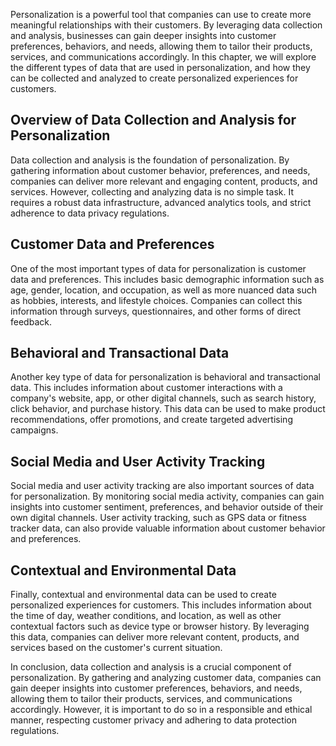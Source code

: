 
Personalization is a powerful tool that companies can use to create more meaningful relationships with their customers. By leveraging data collection and analysis, businesses can gain deeper insights into customer preferences, behaviors, and needs, allowing them to tailor their products, services, and communications accordingly. In this chapter, we will explore the different types of data that are used in personalization, and how they can be collected and analyzed to create personalized experiences for customers.

Overview of Data Collection and Analysis for Personalization
------------------------------------------------------------

Data collection and analysis is the foundation of personalization. By gathering information about customer behavior, preferences, and needs, companies can deliver more relevant and engaging content, products, and services. However, collecting and analyzing data is no simple task. It requires a robust data infrastructure, advanced analytics tools, and strict adherence to data privacy regulations.

Customer Data and Preferences
-----------------------------

One of the most important types of data for personalization is customer data and preferences. This includes basic demographic information such as age, gender, location, and occupation, as well as more nuanced data such as hobbies, interests, and lifestyle choices. Companies can collect this information through surveys, questionnaires, and other forms of direct feedback.

Behavioral and Transactional Data
---------------------------------

Another key type of data for personalization is behavioral and transactional data. This includes information about customer interactions with a company's website, app, or other digital channels, such as search history, click behavior, and purchase history. This data can be used to make product recommendations, offer promotions, and create targeted advertising campaigns.

Social Media and User Activity Tracking
---------------------------------------

Social media and user activity tracking are also important sources of data for personalization. By monitoring social media activity, companies can gain insights into customer sentiment, preferences, and behavior outside of their own digital channels. User activity tracking, such as GPS data or fitness tracker data, can also provide valuable information about customer behavior and preferences.

Contextual and Environmental Data
---------------------------------

Finally, contextual and environmental data can be used to create personalized experiences for customers. This includes information about the time of day, weather conditions, and location, as well as other contextual factors such as device type or browser history. By leveraging this data, companies can deliver more relevant content, products, and services based on the customer's current situation.

In conclusion, data collection and analysis is a crucial component of personalization. By gathering and analyzing customer data, companies can gain deeper insights into customer preferences, behaviors, and needs, allowing them to tailor their products, services, and communications accordingly. However, it is important to do so in a responsible and ethical manner, respecting customer privacy and adhering to data protection regulations.
